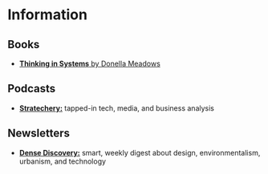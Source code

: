 # Information

## Books

- [**Thinking in Systems** by Donella Meadows](https://app.thestorygraph.com/books/d8756cac-1bbb-4a43-b38f-65b044bb9a03)

## Podcasts

-  [**Stratechery:**](https://stratechery.com/stratechery-plus/) tapped-in tech, media, and business analysis

## Newsletters

- [**Dense Discovery:**](https://www.densediscovery.com/) smart, weekly digest about design, environmentalism, urbanism, and technology
